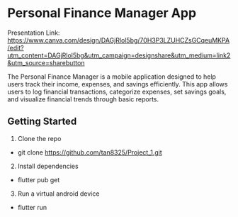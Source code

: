 # Personal Finance Manager App

Presentation Link: https://www.canva.com/design/DAGjRlol5bg/70H3P3LZUHCZsGCqeuMKPA/edit?utm_content=DAGjRlol5bg&utm_campaign=designshare&utm_medium=link2&utm_source=sharebutton

The Personal Finance Manager is a mobile application designed to help users track their income,
expenses, and savings efficiently. This app allows users to log financial transactions, categorize expenses,
set savings goals, and visualize financial trends through basic reports.

## Getting Started

1. Clone the repo
- git clone https://github.com/tan8325/Project_1.git
2. Install dependencies
- flutter pub get
3. Run a virtual android device
- flutter run

